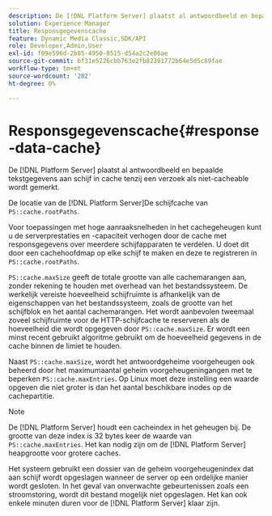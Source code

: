 ```yaml
---
description: De [!DNL Platform Server] plaatst al antwoordbeeld en bepaalde tekstgegevens aan schijf in cache tenzij een verzoek als niet-cacheable wordt gemerkt.
solution: Experience Manager
title: Responsgegevenscache
feature: Dynamic Media Classic,SDK/API
role: Developer,Admin,User
exl-id: f09e596d-2b85-4950-8515-d54a2c2e86ae
source-git-commit: bf31e5226cbb763e2fb82391772b64e5d5c89fae
workflow-type: tm+mt
source-wordcount: '282'
ht-degree: 0%

---
```


# Responsgegevenscache{#response-data-cache}

De [!DNL Platform Server] plaatst al antwoordbeeld en bepaalde tekstgegevens aan schijf in cache tenzij een verzoek als niet-cacheable wordt gemerkt.

De locatie van de [!DNL Platform Server]De schijfcache van `PS::cache.rootPaths`.

Voor toepassingen met hoge aanraaksnelheden in het cachegeheugen kunt u de serverprestaties en -capaciteit verhogen door de cache met responsgegevens over meerdere schijfapparaten te verdelen. U doet dit door een cachehoofdmap op elke schijf te maken en deze te registreren in `PS::cache.rootPaths`.

`PS::cache.maxSize` geeft de totale grootte van alle cachemarangen aan, zonder rekening te houden met overhead van het bestandssysteem. De werkelijk vereiste hoeveelheid schijfruimte is afhankelijk van de eigenschappen van het bestandssysteem, zoals de grootte van het schijfblok en het aantal cachemarangen. Het wordt aanbevolen tweemaal zoveel schijfruimte voor de HTTP-schijfcache te reserveren als de hoeveelheid die wordt opgegeven door `PS::cache.maxSize`. Er wordt een minst recent gebruikt algoritme gebruikt om de hoeveelheid gegevens in de cache binnen de limiet te houden.

Naast `PS::cache.maxSize`, wordt het antwoordgeheime voorgeheugen ook beheerd door het maximumaantal geheim voorgeheugeningangen met te beperken `PS::cache.maxEntries`. Op Linux moet deze instelling een waarde opgeven die niet groter is dan het aantal beschikbare inodes op de cachepartitie.

>[!NOTE]
>
>De [!DNL Platform Server] houdt een cacheindex in het geheugen bij. De grootte van deze index is 32 bytes keer de waarde van `PS::cache.maxEntries`. Het kan nodig zijn om de [!DNL Platform Server] heapgrootte voor grotere caches.

Het systeem gebruikt een dossier van de geheim voorgeheugenindex dat aan schijf wordt opgeslagen wanneer de server op een ordelijke manier wordt gesloten. In het geval van onverwachte gebeurtenissen zoals een stroomstoring, wordt dit bestand mogelijk niet opgeslagen. Het kan ook enkele minuten duren voor de [!DNL Platform Server] klaar zijn.
